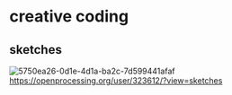# creative coding
## sketches
![5750ea26-0d1e-4d1a-ba2c-7d599441afaf](https://user-images.githubusercontent.com/10446161/167566400-b6425c9e-785e-477a-b366-9fe2584b0e4b.png)
https://openprocessing.org/user/323612/?view=sketches
